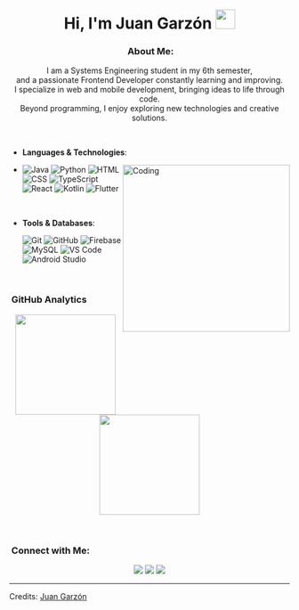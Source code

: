 <h1 align="center"><b>Hi, I'm Juan Garzón</b> <img src="https://media.giphy.com/media/hvRJCLFzcasrR4ia7z/giphy.gif" width="35"></h1>

<div align="center">

### &nbsp;About Me:

I am a Systems Engineering student in my 6th semester,<br>
and a passionate Frontend Developer constantly learning and improving.<br>
I specialize in web and mobile development, bringing ideas to life through code.<br>
Beyond programming, I enjoy exploring new technologies and creative solutions.

</div>
<br>

- **Languages & Technologies**:

-  <img align="right" alt="Coding" width="300" src="https://media.giphy.com/media/qgQUggAC3Pfv687qPC/giphy.gif">
    
    ![Java](https://img.shields.io/badge/Java-ED8B00?style=for-the-badge&logo=openjdk&logoColor=white)
    ![Python](https://img.shields.io/badge/Python%20-%2314354C.svg?style=for-the-badge&logo=python&logoColor=white)
    ![HTML](https://img.shields.io/badge/HTML5-E34F26?style=for-the-badge&logo=html5&logoColor=white)
    ![CSS](https://img.shields.io/badge/CSS3-%231572B6.svg?style=for-the-badge&logo=css3&logoColor=white)
    ![TypeScript](https://img.shields.io/badge/TypeScript-%23007ACC.svg?style=for-the-badge&logo=typescript&logoColor=white)
    ![React](https://img.shields.io/badge/React-%2361DAFB.svg?style=for-the-badge&logo=react&logoColor=black)
    ![Kotlin](https://img.shields.io/badge/Kotlin-0095D5?style=for-the-badge&logo=kotlin&logoColor=white)
    ![Flutter](https://img.shields.io/badge/Flutter-02569B?style=for-the-badge&logo=flutter&logoColor=white)
    
  <br>

- **Tools & Databases**:

    ![Git](https://img.shields.io/badge/git-%23F05033.svg?style=for-the-badge&logo=git&logoColor=white)
    ![GitHub](https://img.shields.io/badge/github-%23121011.svg?style=for-the-badge&logo=github&logoColor=white)
    ![Firebase](https://img.shields.io/badge/Firebase-ffca28?style=for-the-badge&logo=firebase&logoColor=black)
    ![MySQL](https://img.shields.io/badge/MySQL-005C84?style=for-the-badge&logo=mysql&logoColor=white)
    ![VS Code](https://img.shields.io/badge/VS%20Code-0078d7.svg?style=for-the-badge&logo=visual-studio-code&logoColor=white)
    ![Android Studio](https://img.shields.io/badge/Android%20Studio-3DDC84?style=for-the-badge&logo=android-studio&logoColor=white)


<br>

### &nbsp;GitHub Analytics

<p align="center">
<a href="https://github.com/JuanGarzonT">
  <img height="180em" src="https://github-readme-stats-eight-theta.vercel.app/api?username=JuanGarzonT&show_icons=true&theme=algolia&include_all_commits=true&count_private=true"/>
  <img height="180em" src="https://github-readme-stats-eight-theta.vercel.app/api/top-langs/?username=JuanGarzonT&layout=compact&langs_count=8&theme=algolia"/>
</a>
</p>

<br>

### &nbsp;Connect with Me:

<p align="center">
<a href="mailto:juan.garzon.dev@gmail.com"><img src="https://img.shields.io/badge/Gmail-D14836?style=for-the-badge&logo=gmail&logoColor=white"/></a>
<a href="https://www.linkedin.com/in/JuanGarzonT/"><img src="https://img.shields.io/badge/LinkedIn-0A66C2?style=for-the-badge&logo=linkedin&logoColor=white"/></a>
<a href="https://instagram.com/JuanGarzonT"><img src="https://img.shields.io/badge/Instagram-E4405F?style=for-the-badge&logo=instagram&logoColor=white"/></a>
</p>
</p>

-----
Credits: [Juan Garzón](https://github.com/JuanGarzonT)
